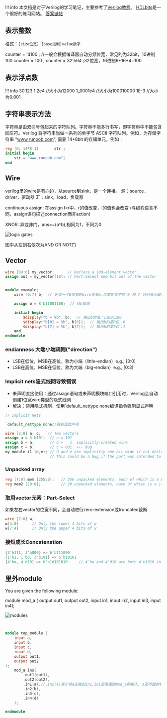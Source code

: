 !!! info
    本文档是对于Verilog的学习笔记，主要参考了[Verilog教程](https://www.runoob.com/verilog/verilog-tutorial.html)。
    [HDLbits](https://hdlbits.01xz.net/wiki/Main_Page)是一个很好的练习网站。
    [答案链接](https://blog.csdn.net/wangkai_2019/article/details/106664283)


## 表示整数

格式：`[size位宽]'[base进制]value数字`

counter = 'd100 ; //一般会根据编译器自动分频位宽，常见的为32bit，10进制100
counter = 100 ;
counter = 32'h64 ;32位宽，16进制6*16+4=100

## 表示浮点数

!!! info
    30.123 
    1.2e4         //大小为12000
    1_0001e4      //大小为100010000
    1E-3          //大小为0.001

## 字符串表示方法
字符串是由双引号包起来的字符队列。字符串不能多行书写，即字符串中不能包含回车符。Verilog 将字符串当做一系列的单字节 ASCII 字符队列。例如，为存储字符串 "www.runoob.com", 需要 14*8bit 的存储单元。例如：

```verilog
reg [0: 14*8-1]       str ;
initial begin
    str = "www.runoob.com";
end
```

## Wire

verilog里的wire是有向边，从source到sink，是一个连接。
源：source，driver，驱动器
汇：sink，load，负载器

continuous assign: 在assign l=r中，r的值改变，l的值也会改变
(与编程语言不同，assign语句描述connection而非action)

XNOR: 异或非门，ans=~(a^b),相同为1，不同为0

![logic gates](/home/avanti/.local/mkdocs-site/docs/assets/images/cs/andg.png)

图中从左到右依次为AND OR NOT门

## Vector

```verilog
wire [99:0] my_vector;      // Declare a 100-element vector
assign out = my_vector[10]; // Part-select one bit out of the vector
```

```verilog

module example;
    wire [0:7] b;  // 定义一个8位宽的wire变量b,位宽定义中的 0 和 7 分别表示最低位（LSB）和最高位（MSB）。

    assign b = 8'b11001100;  // 给b赋值

    initial begin
        $display("b = %b", b);  // 输出b的值：11001100
        $display("b[0] = %b", b[0]);  // 输出b的第0位：0
        $display("b[7] = %b", b[7]);  // 输出b的第7位：1
    end
endmodule

```
### endianness 大端小端规则("direction")

- LSB在低位，MSB在高位，称为小端（little-endian）e.g., [3:0]
- LSB在高位，MSB在低位，称为大端（big-endian）e.g., [0:3]

### Implicit nets隐式线网导致错误

- 未声明直接使用：通过assign语句或未声明模块端口引用时，Verilog会自动创建1位宽wire类型的隐式线网
- 解决：禁用隐式机制，使用`default_nettype none编译指令强制显式声明

```verilog
// Implicit nets

`default_nettype none//强制显式声明

wire [2:0] a, c;   // Two vectors
assign a = 3'b101;  // a = 101
assign b = a;       // b =   1  implicitly-created wire
assign c = b;       // c = 001  <-- bug
my_module i1 (d,e); // d and e are implicitly one-bit wide if not declared.
                    // This could be a bug if the port was intended to be a vector.
```

### Unpacked array

```verilog
reg [7:0] mem [255:0];   // 256 unpacked elements, each of which is a 8-bit packed vector of reg.
reg mem2 [28:0];         // 29 unpacked elements, each of which is a 1-bit reg.
```

### 取用vector元素：Part-Select

如果左右vector的位宽不同，会自动进行zero-extension或truncated截断

```verilog
wire [7:0] w;
w[3:0]      // Only the lower 4 bits of w
w[7:4]      // Only the upper 4 bits of w
```
### 接短成长Concatenation

```verilog
{3'b111, 3'b000} => 6'b111000
{1'b1, 1'b0, 3'b101} => 5'b10101
{4'ha, 4'd10} => 8'b10101010     // 4'ha and 4'd10 are both 4'b1010 in binary
```
## 里外module

You are given the following module:

module mod_a ( output out1, output out2, input in1, input in2, input in3, input in4);

![modules](/home/avanti/.local/mkdocs-site/docs/assets/images/cs/modn.png)

```verilog


module top_module ( 
    input a, 
    input b, 
    input c,
    input d,
    output out1,
    output out2
);
    mod_a ins(
        .out1(out1),
        .out2(out2),
        .in1(a),//.in1(a)表示将a连接到in1,in1是里面的mod_a的输入, a是外面的top_module的输入
        .in2(b),
        .in3(c),
        .in4(d)
    );

endmodule
```
